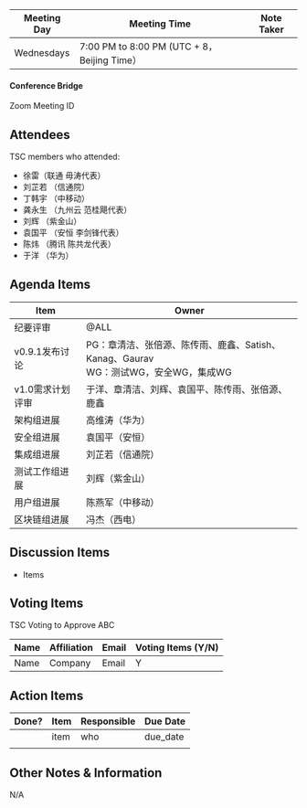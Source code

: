 | Meeting Day | Meeting Time                                | Note Taker |
| ----------- | ------------------------------------------- | ---------- |
| Wednesdays  | 7:00 PM to 8:00 PM (UTC + 8，Beijing Time） |            |

#### Conference Bridge

Zoom Meeting ID



## Attendees

TSC members who attended:

- 徐雷（联通 毋涛代表）
- 刘芷若   （信通院）     
- 丁韩宇      （中移动）    
- 龚永生   （九州云 范桂飓代表）      
- 刘辉  （紫金山）    
- 袁国平   （安恒 李剑锋代表） 
- 陈炜  （腾讯 陈共龙代表）   
- 于洋   （华为）    

## Agenda Items

| Item             | Owner                                                        |
| ---------------- | ------------------------------------------------------------ |
| 纪要评审         | @ALL                                                         |
| v0.9.1发布讨论   | PG：章清洁、张倍源、陈传雨、鹿鑫、Satish、Kanag、Gaurav<br/>WG：测试WG，安全WG，集成WG |
| v1.0需求计划评审 | 于洋、章清洁、刘辉、袁国平、陈传雨、张倍源、鹿鑫             |
| 架构组进展       | 高维涛（华为）                                               |
| 安全组进展       | 袁国平（安恒）                                               |
| 集成组进展       | 刘芷若（信通院）                                             |
| 测试工作组进展   | 刘辉（紫金山）                                               |
| 用户组进展       | 陈燕军（中移动）                                             |
| 区块链组进展     | 冯杰（西电）                                                 |

## Discussion Items

- Items

## Voting Items

TSC Voting to Approve ABC

| **Name** | **Affiliation** | **Email** | **Voting Items (Y/N)** |
| -------- | --------------- | --------- | ---------------------- |
| Name     | Company         | Email     | Y                      |


## Action Items

| Done? | Item | Responsible | Due Date |
| ----- | ---- | ----------- | -------- |
|       | item | who         | due_date |
|       |      |             |          |

## Other Notes & Information

N/A